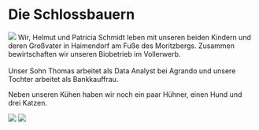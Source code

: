# Die Schlossbauern

<img class="my-6 w-full" src="/heuwurf.jpg" />
Wir, Helmut und Patricia Schmidt leben mit unseren beiden Kindern und deren Großvater in Haimendorf am Fuße des Moritzbergs. Zusammen bewirtschaften wir unseren Biobetrieb im Vollerwerb.
<br></br>
Unser Sohn Thomas arbeitet als Data Analyst bei Agrando und unsere Tochter arbeitet als Bankkauffrau.

Neben unseren Kühen haben wir noch ein paar Hühner, einen Hund und drei Katzen. 


<div class="flex justify-between flex-wrap">
    <img class="my-6" src="/gina.jpg" />
    <img class="my-6" src="/haus.jpg" />
</div>